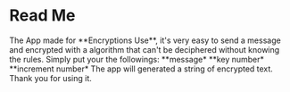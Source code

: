 <h1> Read Me </h1> 
The App made for **Encryptions Use**, it's very easy to send a message and encrypted with a algorithm that can't be deciphered without knowing the rules.
Simply put your the followings:
**message*
**key number*
**increment number*
The app will generated a string of encrypted text. Thank you for using it.
